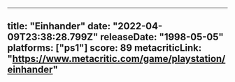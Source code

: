 
---
title: "Einhander"
date: "2022-04-09T23:38:28.799Z"
releaseDate: "1998-05-05"
platforms: ["ps1"]
score: 89
metacriticLink: "https://www.metacritic.com/game/playstation/einhander"
---
